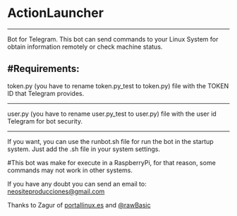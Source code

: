 # ActionLauncher
---
Bot for Telegram. This bot can send commands to your Linux System for 
obtain information remotely or check machine status.

#Requirements:
---
token.py (you have to rename token.py_test to token.py) file with the TOKEN ID that Telegram provides.
***
user.py (you have to rename user.py_test to user.py) file with the user id Telegram for bot security.
***

If you want, you can use the runbot.sh file for run the bot in the startup system. Just add the .sh file in your system settings.

#This bot was make for execute in a RaspberryPi, for that reason, some commands may not work in other systems.


If you have any doubt you can send an email to:
neositeproducciones@gmail.com

Thanks to Zagur of [portallinux.es](portallinux.es) and [@rawBasic](https://t.me/rawbasic "rawbasic")
